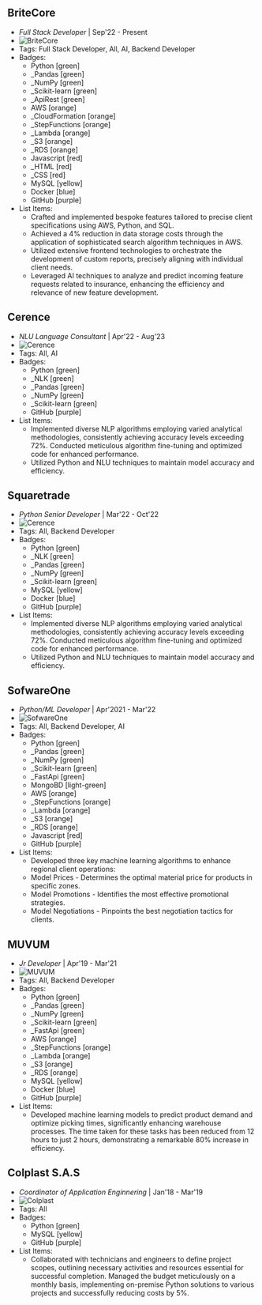 ## BriteCore
- *Full Stack Developer* | Sep'22 - Present
- ![BriteCore](../assets/britecore.png)
- Tags: Full Stack Developer, All, AI, Backend Developer
- Badges:
  - Python [green]
  - _Pandas [green]
  - _NumPy [green]
  - _Scikit-learn [green]
  - _ApiRest [green]
  - AWS [orange]  
  - _CloudFormation [orange]
  - _StepFunctions [orange]
  - _Lambda [orange]
  - _S3 [orange]
  - _RDS [orange]
  - Javascript [red]
  - _HTML [red]
  - _CSS [red]
  - MySQL [yellow]
  - Docker [blue]
  - GitHub [purple]
- List Items:
  - Crafted and implemented bespoke features tailored to precise client specifications using AWS, Python, and SQL.
  - Achieved a 4% reduction in data storage costs through the application of sophisticated search algorithm techniques in AWS.
  - Utilized extensive frontend technologies to orchestrate the development of custom reports, precisely aligning with individual client needs.
  - Leveraged AI techniques to analyze and predict incoming feature requests related to insurance, enhancing the efficiency and relevance of new feature development.


## Cerence
- *NLU Language Consultant* | Apr'22 - Aug'23
- ![Cerence](../assets/cerence.png)
- Tags: All, AI
- Badges:
  - Python [green]
  - _NLK [green]
  - _Pandas [green]
  - _NumPy [green]
  - _Scikit-learn [green]
  - GitHub [purple]
- List Items:
  - Implemented diverse NLP algorithms employing varied analytical methodologies, consistently achieving accuracy levels exceeding 72%. Conducted meticulous algorithm fine-tuning and optimized code for enhanced performance.
  - Utilized Python and NLU techniques to maintain model accuracy and efficiency.

## Squaretrade
- *Python Senior Developer* | Mar'22 - Oct'22
- ![Cerence](../assets/cerence.png)
- Tags: All, Backend Developer
- Badges:
  - Python [green]
  - _NLK [green]
  - _Pandas [green]
  - _NumPy [green]
  - _Scikit-learn [green]
  - MySQL [yellow]
  - Docker [blue]
  - GitHub [purple]
- List Items:
  - Implemented diverse NLP algorithms employing varied analytical methodologies, consistently achieving accuracy levels exceeding 72%. Conducted meticulous algorithm fine-tuning and optimized code for enhanced performance.
  - Utilized Python and NLU techniques to maintain model accuracy and efficiency.

## SofwareOne
- *Python/ML Developer* | Apr'2021 - Mar'22
- ![SofwareOne](../assets/sofwareone.png)
- Tags: All, Backend Developer, AI
- Badges:
  - Python [green]
  - _Pandas [green]
  - _NumPy [green]
  - _Scikit-learn [green]
  - _FastApi [green]
  - MongoBD [light-green]
  - AWS [orange]  
  - _StepFunctions [orange]
  - _Lambda [orange]
  - _S3 [orange]
  - _RDS [orange]
  - Javascript [red]
  - GitHub [purple]
- List Items:
  - Developed three key machine learning algorithms to enhance regional client operations:
  - Model Prices - Determines the optimal material price for products in specific zones.
  - Model Promotions - Identifies the most effective promotional strategies.
  - Model Negotiations - Pinpoints the best negotiation tactics for clients.

## MUVUM
- *Jr Developer* | Apr'19 - Mar'21
- ![MUVUM](../assets/MUVUM.png)
- Tags: All, Backend Developer
- Badges:
  - Python [green]
  - _Pandas [green]
  - _NumPy [green]
  - _Scikit-learn [green]
  - _FastApi [green]
  - AWS [orange]  
  - _StepFunctions [orange]
  - _Lambda [orange]
  - _S3 [orange]
  - _RDS [orange]
  - MySQL [yellow]
  - Docker [blue]
  - GitHub [purple]
- List Items:
  - Developed machine learning models to predict product demand and optimize picking times, significantly enhancing
  warehouse processes. The time taken for these tasks has been reduced from 12 hours to just 2 hours, demonstrating a
  remarkable 80% increase in efficiency.


## Colplast S.A.S
- *Coordinator of Application Enginnering* | Jan'18 - Mar'19
- ![Colplast](../assets/colplast.png)
- Tags: All
- Badges:
  - Python [green]
  - MySQL [yellow]
  - GitHub [purple]
- List Items:
  - Collaborated with technicians and engineers to define project scopes, outlining necessary activities and resources essential
for successful completion. Managed the budget meticulously on a monthly basis, implementing on-premise Python solutions
to various projects and successfully reducing costs by 5%.
